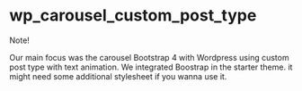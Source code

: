 # wp_carousel_custom_post_type

Note!

Our main focus was the carousel Bootstrap 4 with Wordpress using custom post type with text animation. We integrated Boostrap  in the starter theme. it might need some additional stylesheet if you wanna use it.
